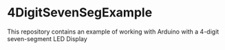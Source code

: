 # 4DigitSevenSegExample
This repository contains an example of working with Arduino with a 4-digit seven-segment LED Display
